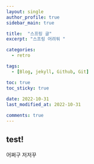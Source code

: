 ```yaml
---
layout: single
author_profile: true
sidebar_main: true

title:  "스프링 글"
excerpt: "스프링 어려워 "

categories:
  - retro

tags:
  - [Blog, jekyll, Github, Git]

toc: true
toc_sticky: true
 
date: 2022-10-31
last_modified_at: 2022-10-31

comments: true
---
```



## test!

어쩌구 저저꾸 